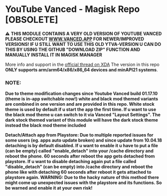 # YouTube Vanced - Magisk Repo [OBSOLETE]

:warning: **THIS MODULE CONTAINS A VERY OLD VERSION OF YOUTUBE VANCED PLEASE CHECKOUT [WWW.VANCED.APP](WWW.VANCED.APP) FOR NEWER/IMPROVED VERSIONS!
IF U STILL WANT TO USE THIS OLD YTVA-VERSION U CAN DO THIS BY USING THE GITHUB "DOWNLOAD ZIP" FUNCTION AND MANUALLY INSTALL IT IN MAGISK MANAGER**

More info and support in the [official thread on XDA](https://forum.xda-developers.com/android/apps-games/app-youtube-vanced-edition-t3758757)
The version in this repo **ONLY supports arm/arm64/x86/x86_64 devices and minAPI21 systems**.

### NOTE:
**Due to theme modification changes since Youtube Vanced build 01.17.10 (theme is in-app switchable now!) white and black mod themed variants are combined in one version and are provided in this repo.
White stock theme is used by default if u start the app the first time. If u want to use the black mod theme u can switch to it via Vanced "Layout Settings". The dark stock themed variant of
this module will have the dark stock theme instead the black mod theme included**

**Detach/Attach app from Playstore:
Due to multiple reported issues for some users (eg. apps auto update broken) and since update from 10.04.18 detaching is by default disabled. If u want to enable it u have to put a file (can be empty) called "enable_detach"
into your /cache directory and reboot the phone. 60 seconds after reboot the app gets detached from playstore. If u want to disable detaching again put a file called "disable_detach" (can be empty) into /cache directory and
reboot the phone like with detaching 60 seconds after reboot it gets attached to playstore again.
WARNING: Due to the hacky nature of this method there might come up unexpected issues with the playstore and its functions. So be warned and enable it at your own risk!**
